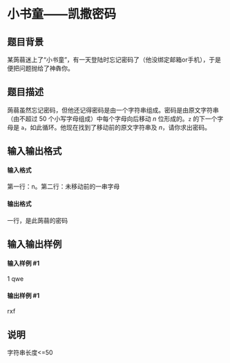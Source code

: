 
# 小书童——凯撒密码
## 题目背景
某蒟蒻迷上了“小书童”，有一天登陆时忘记密码了（他没绑定邮箱or手机），于是便把问题抛给了神犇你。

## 题目描述
蒟蒻虽然忘记密码，但他还记得密码是由一个字符串组成。密码是由原文字符串（由不超过 50 个小写字母组成）中每个字母向后移动 $n$ 位形成的。`z` 的下一个字母是 `a`，如此循环。他现在找到了移动前的原文字符串及 $n$，请你求出密码。
## 输入输出格式
#### 输入格式

第一行：n。第二行：未移动前的一串字母

#### 输出格式

一行，是此蒟蒻的密码

## 输入输出样例
#### 输入样例 #1
1
qwe
#### 输出样例 #1
rxf
## 说明
字符串长度&lt;=50

